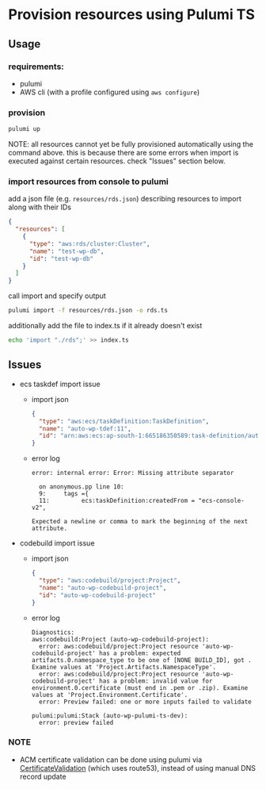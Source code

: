 # Provision resources using Pulumi TS

## Usage

### requirements:

- pulumi
- AWS cli (with a profile configured using `aws configure`)

### provision

```sh
pulumi up
```

NOTE: all resources cannot yet be fully provisioned automatically using the command above. this is because there are some errors when import is executed against certain resources. check "Issues" section below.

### import resources from console to pulumi

add a json file (e.g. `resources/rds.json`) describing resources to import along with their IDs

```json
{
  "resources": [
    {
      "type": "aws:rds/cluster:Cluster",
      "name": "test-wp-db",
      "id": "test-wp-db"
    }
  ]
}
```

call import and specify output

```sh
pulumi import -f resources/rds.json -o rds.ts
```

additionally add the file to index.ts if it already doesn't exist

```sh
echo 'import "./rds";' >> index.ts
```

## Issues

- ecs taskdef import issue

  - import json

    ```json
    {
      "type": "aws:ecs/taskDefinition:TaskDefinition",
      "name": "auto-wp-tdef:11",
      "id": "arn:aws:ecs:ap-south-1:665186350589:task-definition/auto-wp-tdef:11"
    }
    ```

  - error log

    ```log
    error: internal error: Error: Missing attribute separator

      on anonymous.pp line 10:
      9:     tags ={
      11:         ecs:taskDefinition:createdFrom = "ecs-console-v2",

    Expected a newline or comma to mark the beginning of the next attribute.

    ```

- codebuild import issue

  - import json

    ```json
    {
      "type": "aws:codebuild/project:Project",
      "name": "auto-wp-codebuild-project",
      "id": "auto-wp-codebuild-project"
    }
    ```

  - error log

    ```log
    Diagnostics:
    aws:codebuild:Project (auto-wp-codebuild-project):
      error: aws:codebuild/project:Project resource 'auto-wp-codebuild-project' has a problem: expected artifacts.0.namespace_type to be one of [NONE BUILD_ID], got . Examine values at 'Project.Artifacts.NamespaceType'.
      error: aws:codebuild/project:Project resource 'auto-wp-codebuild-project' has a problem: invalid value for environment.0.certificate (must end in .pem or .zip). Examine values at 'Project.Environment.Certificate'.
      error: Preview failed: one or more inputs failed to validate

    pulumi:pulumi:Stack (auto-wp-pulumi-ts-dev):
      error: preview failed
    ```

### NOTE

- ACM certificate validation can be done using pulumi via [CertificateValidation](https://www.pulumi.com/registry/packages/aws/api-docs/acm/certificatevalidation/) (which uses route53), instead of using manual DNS record update
